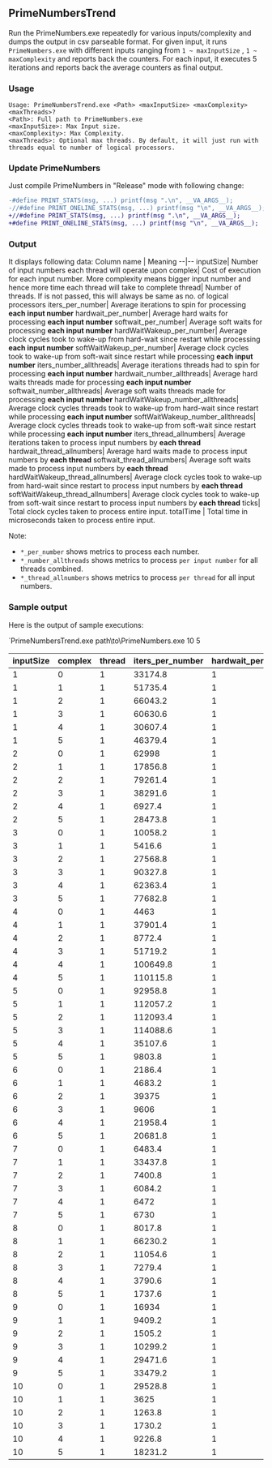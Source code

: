 ## PrimeNumbersTrend

Run the PrimeNumbers.exe repeatedly for various inputs/complexity and dumps the output in csv parseable format. For given input, it runs `PrimeNumbers.exe` with different inputs ranging from `1 ~ maxInputSize` , `1 ~ maxComplexity` and reports back the counters. For each input, it executes 5 iterations and reports back the average counters as final output.

### Usage

```
Usage: PrimeNumbersTrend.exe <Path> <maxInputSize> <maxComplexity> <maxThreads>?
<Path>: Full path to PrimeNumbers.exe
<maxInputSize>: Max Input size.
<maxComplexity>: Max Complexity.
<maxThreads>: Optional max threads. By default, it will just run with threads equal to number of logical processors.
```

### Update PrimeNumbers
Just compile PrimeNumbers in "Release" mode with following change:

```diff
-#define PRINT_STATS(msg, ...) printf(msg ".\n", __VA_ARGS__);
-//#define PRINT_ONELINE_STATS(msg, ...) printf(msg "\n", __VA_ARGS__);
+//#define PRINT_STATS(msg, ...) printf(msg ".\n", __VA_ARGS__);
+#define PRINT_ONELINE_STATS(msg, ...) printf(msg "\n", __VA_ARGS__);
```

### Output

It displays following data:
Column name | Meaning
--|--
inputSize| Number of input numbers each thread will operate upon
complex| Cost of execution for each input number. More complexity means bigger input number and hence more time each thread will take to complete
thread| Number of threads. If <maxThreads> is not passed, this will always be same as no. of logical processors
iters_per_number| Average iterations to spin for processing **each input number**
hardwait_per_number| Average hard waits for processing **each input number**
softwait_per_number| Average soft waits for processing **each input number**
hardWaitWakeup_per_number| Average clock cycles took to wake-up from hard-wait since restart while processing **each input number**
softWaitWakeup_per_number| Average clock cycles took to wake-up from soft-wait since restart while processing **each input number**
iters_number_allthreads| Average iterations threads had to spin for processing **each input number**
hardwait_number_allthreads| Average hard waits threads made for processing **each input number**
softwait_number_allthreads| Average soft waits threads made for processing **each input number**
hardWaitWakeup_number_allthreads| Average clock cycles threads took to wake-up from hard-wait since restart while processing **each input number**
softWaitWakeup_number_allthreads| Average clock cycles threads took to wake-up from soft-wait since restart while processing **each input number**
iters_thread_allnumbers| Average iterations taken to process input numbers by **each thread**
hardwait_thread_allnumbers| Average hard waits made to process input numbers by **each thread**
softwait_thread_allnumbers| Average soft waits made to process input numbers by **each thread**
hardWaitWakeup_thread_allnumbers| Average clock cycles took to wake-up from hard-wait since restart to process input numbers by **each thread**
softWaitWakeup_thread_allnumbers| Average clock cycles took to wake-up from soft-wait since restart to process input numbers by **each thread**
ticks| Total clock cycles taken to process entire input.
totalTime | Total time in microseconds taken to process entire input.

Note:
- `*_per_number` shows metrics to process each number.
- `*_number_allthreads` shows metrics to process `per input number` for all threads combined.
- `*_thread_allnumbers` shows metrics to process `per thread` for all input numbers.


### Sample output

Here is the output of sample executions:

`PrimeNumbersTrend.exe path\to\PrimeNumbers.exe 10 5

inputSize|complex|thread|iters_per_number|hardwait_per_number|softwait_per_number|hardWaitWakeup_per_number|softWaitWakeup_per_number|iters_number_allthreads|hardwait_number_allthreads|softwait_number_allthreads|hardWaitWakeup_number_allthreads|softWaitWakeup_number_allthreads|iters_thread_allnumbers|hardwait_thread_allnumbers|softwait_thread_allnumbers|hardWaitWakeup_thread_allnumbers|softWaitWakeup_thread_allnumbers|ticks|totalTime
--|--|--|--|--|--|--|--|--|--|--|--|--|--|--|--|--|--|--|--|
1|0|1|33174.8|1|1.8|2127.2|2268.6|663492|1.6|20.4|42528.8|45359.2|33174.8|1|1.8|2127.2|2268.6|6591518.4|1783.2
1|1|1|51735.4|1|1.6|1707.6|1858.8|1034702.2|1.8|20.2|34141.6|37171.6|51735.4|1|1.6|1707.6|1858.8|8458439.8|2288.4
1|2|1|66043.2|1|1.4|1985|2119.8|1320856.8|1.6|19.8|39692|42387.2|66043.2|1|1.4|1985|2119.8|10977395.2|2970
1|3|1|60630.6|1|1.6|1377.4|1533|1212604.6|1.6|20.2|27541.4|30647.8|60630.6|1|1.6|1377.4|1533|9773289.4|2644.2
1|4|1|30607.4|1|1.8|1847.6|1968.4|612140|1.4|20.4|36941.8|39360.2|30607.4|1|1.8|1847.6|1968.4|6113238.2|1654.2
1|5|1|46379.4|1|1.8|1376.6|1510|927577|1.4|20.6|27521.8|30187|46379.4|1|1.8|1376.6|1510|7915056.6|2141.4
2|0|1|62998|1|1.4|178983|179092|1259947.6|4|17.8|3579650|3581833|125995.4|1|2.4|357965.4|358183.6|17748031.4|4801.8
2|1|1|17856.8|1|1.8|431|568.2|357123.8|1|20.8|8611.8|11353.8|35713|1|2.8|861.6|1135.8|6421296.8|1737.2
2|2|1|79261.4|1|1|377432.8|377563|1585219.2|4.4|16.6|7548644.6|7551254.2|158522.4|1|2|754865|755125.8|23066830.4|6241
2|3|1|38291.6|1|1.6|50304.4|50431.8|765821.2|1.2|20.6|1006072.8|1008627.4|76582.6|1|2.6|100607.8|100863.2|11754507.4|3180.2
2|4|1|6927.4|1|2|3077.8|3208|138537.4|1|21|61548.8|64149|13854.2|1|3|6155.4|6415.4|3653244.4|988.4
2|5|1|28473.8|1|1.8|77376.6|77520.8|569467.4|1.6|20.4|1547520.2|1550405.6|56947|1|2.8|154752.4|155040.8|9282621.4|2511.4
3|0|1|10058.2|1|2|36654.6|36750.8|201151.6|1|21|733085.8|735004|30173.4|1|4|109963.2|110251|5641777.4|1526.2
3|1|1|5416.6|1|2|5479.2|5601|108320.8|1|21|109569.8|112011.2|16248.8|1|4|16436|16802.4|3923121.6|1061.4
3|2|1|27568.8|1|1.4|35027.2|35119.2|551366.2|1.4|20.2|700534.2|702373.6|82705.4|1|3.4|105080.4|105356.4|12622886.2|3415.2
3|3|1|90327.8|1|1|502794.2|502919.4|1806544|5.2|16|10055874.4|10058379.6|270982.2|1.4|2.8|1508381.6|1508757.4|37383301.2|10114.6
3|4|1|62363.4|1|1.2|212498.6|212635.4|1247261.8|3.4|18|4249968.4|4252701.6|187089.6|1|3.2|637495.6|637905.4|25880752.6|7002.2
3|5|1|77682.8|1|1.2|393775.8|393910|1553645.8|5.4|16|7875512.2|7878188.4|233047.4|1.2|3|1181327|1181728.8|32548579|8806.2
4|0|1|4463|1|2|547|632.8|89253.2|1|21|10933.6|12645.4|17851|1|5|2187|2529.6|4257465|1151.6
4|1|1|37901.4|1|1.4|137620.4|137729.6|758015.4|2.6|18.8|2752397.2|2754585.6|151603.6|1.2|4.2|550479.8|550917.4|21639908.8|5855
4|2|1|8772.4|1|1.8|4834.6|4959.8|175443.4|1.2|20.8|96678.6|99185|35089|1|4.8|19336.2|19837.4|6258067.4|1693.2
4|3|1|51719.2|1|1.6|411358|390480.6|1034372.4|3.6|18.2|8227151.6|7809605|206875|1.2|4.4|1645430.8|1561921.4|29166723|7891.2
4|4|1|100649.8|1|1|772786|772920.2|2012985.6|7|13.8|15455712.4|15458392|402597.4|2|3|3091142.8|3091678.8|56061719|15168.6
4|5|1|110115.8|1|1|787811.4|787957.4|2202302.6|6.4|15|15756217.4|15759141.2|440461|1.8|3.4|3151243.8|3151828.8|59866787.2|16197.6
5|0|1|92958.8|1|1|1000910.2|1001032.6|1859163|6.2|15|20018195.4|20020639.8|464791.2|2|4|5004549.4|5005160.2|66866065.8|18092
5|1|1|112057.2|1|1|1065393.8|1034872.2|2241130.8|8.2|13|21307866.4|20697434|560283.2|2.2|3.8|5326967|5174359|77673621.8|21015.8
5|2|1|112093.4|1|1|1174882.6|1175009.6|2241857.8|7.6|13.4|23497644|23500183|560464.6|2|4|5874411.4|5875046.2|77568205|20987.4
5|3|1|114088.6|1|1|774643.6|774769.4|2281759|7.2|14.2|15492859.4|15495374.6|570440.2|2|4|3873215.2|3873844.2|75672412.4|20474.4
5|4|1|35107.6|1|1.6|147083.8|147221.4|702144.2|2.2|19.4|2941666.8|2944422|175536.6|1.2|5.4|735417|736105.8|23925841.6|6473.4
5|5|1|9803.8|1|1.8|21423.8|21547.8|196065.8|1|20.8|428464.2|430945.6|49016.6|1|5.8|107116.4|107737|8179850.4|2213
6|0|1|2186.4|1|2|396.6|500.2|43724|1|21|7923|9991.4|13117.8|1|7|2377.2|2997.8|3498976.4|946.6
6|1|1|4683.2|1|2|328|453.6|93654|1|21|6549|9058.2|28096.8|1|7|1965|2718|5401648.6|1461.2
6|2|1|39375|1|1.2|296501.8|296618.6|787492.8|2.4|18.8|5930027.2|5932361.6|236248|1.2|6|1779008.4|1779708.8|33362637.8|9026.6
6|3|1|9606|1|1.6|5823.2|5910.2|192112.6|1|20.6|116452.6|118193.6|57634.2|1|6.6|34936.4|35458.4|9242102.2|2500.2
6|4|1|21958.4|1|1.8|90558.8|90687|439154.4|2|19.8|1811169.2|1813728|131746.6|1.2|6.6|543351.2|544118.8|18911560.6|5116.8
6|5|1|20681.8|1|1.6|103753.8|103897.6|413625|2|19.8|2075066.2|2077944.8|124087.8|1.2|6.4|622520.2|623383.8|18194686|4922.6
7|0|1|6483.4|1|1.8|12788.6|12879.4|129659.4|1|20.8|255759.2|257579.2|45381|1|7.8|89516|90153|7749003.6|2096.6
7|1|1|33437.8|1|1.2|223228.2|223333.4|668749.6|2|19.2|4464554|4466661.4|234062.8|1.2|7|1562594.2|1563331.8|32532179.8|8802
7|2|1|7400.8|1|1.8|17895.6|17996.2|148005.2|1|20.8|357903.6|359912.4|51802|1|7.8|125266.6|125969.8|8412488.8|2276
7|3|1|6084.2|1|1.8|5708.2|5829.8|121671.4|1|20.8|114152|116582|42585.4|1|7.8|39953.6|40804|7346333.6|1987.4
7|4|1|6472|1|1.8|15442|15576|129428.4|1|20.8|308830|311510.8|45300.2|1|7.8|108091|109029.2|7631721.6|2064.6
7|5|1|6730|1|1.8|34399|34524.2|134593|1.4|20.6|687970.6|690473.4|47108|1|7.8|240790|241666|7850431.2|2124
8|0|1|8017.8|1|1.8|40472.2|40573.8|160343|1|20.8|809438.8|811469.4|64137.6|1|8.8|323775.6|324588.2|10451313.2|2827.6
8|1|1|66230.2|1|1|424305|424423.6|1324591.2|4.2|17|8486090.4|8488461.2|529837|2|7.2|3394436.4|3395385|71616735.4|19377
8|2|1|11054.6|1|1.8|31533.8|31657.4|221082|1.4|20.4|630663.8|633139|88432.8|1|8.8|252265.8|253256|13072790.4|3536.8
8|3|1|7279.4|1|1.8|20749|20877.8|145579.4|1.2|20.6|414971.4|417541.6|58232.2|1|8.8|165989|167017|9497989.6|2569.6
8|4|1|3790.6|1|2|347.2|446.8|75804.2|1|21|6933.8|8925|30322.2|1|9|2773.8|3570.2|5872084.8|1588.6
8|5|1|1737.6|1|2|323.6|442.2|34748|1|21|6465|8831.6|13899.4|1|9|2586.2|3532.8|4013504.2|1085.8
9|0|1|16934|1|1.6|107977.2|107948|338671.6|1.2|20.4|2159538.2|2158947.8|152402.6|1|9.6|971792.6|971526.8|22097372.2|5978.8
9|1|1|9409.2|1|1.8|29097.8|29215.8|188175|1.2|20.6|581950.2|584306.6|84679|1|9.8|261877.8|262938.2|12884150.4|3486.2
9|2|1|1505.2|1|2|347.6|466.8|30091.6|1|21|6939|9328.8|13541.6|1|10|3122.8|4198.2|3617946|978.8
9|3|1|10299.2|1|1.6|33944.2|34039|205974.8|1.2|20.4|678875.4|680772.6|92689|1|9.6|305494.4|306347.6|13942545.2|3772
9|4|1|29471.6|1|1.6|183150.6|182799.8|589418.2|2.2|19.6|3663000.2|3655989.8|265238.4|1.4|9.2|1648350.2|1645195.4|37691082.4|10197.8
9|5|1|33479.2|1|1.6|359511.4|359253.8|669573.2|2.8|18.8|7190215.6|7185064.4|301308.2|1.8|8.8|3235597.2|3233279.4|43580664.2|11791.6
10|0|1|29528.8|1|1.4|224524.8|217105.2|590569|2.2|19.4|4490487.6|4342088.8|295284.6|1.4|10.2|2245244|2171044.6|40201652.8|10877
10|1|1|3625|1|1.8|2593.2|2723.8|72490.4|1|20.8|51855.2|54467|36245.6|1|10.8|25928|27233.6|6558488.8|1774.4
10|2|1|1263.8|1|2|367.4|486.4|25266|1|21|7343.4|9720|12633.4|1|11|3672|4860.2|3494764|945.4
10|3|1|1730.2|1|2|341.8|443.8|34597|1|21|6827|8867.8|17298.6|1|11|3414|4434.2|4173412.8|1129.2
10|4|1|9226.8|1|1.6|23592.6|23703.2|184526.8|1.2|20.4|471843.6|474057|92263.6|1|10.6|235922.2|237028.8|13571182.2|3671.6
10|5|1|18231.2|1|1.8|97647.8|97757.4|364618.6|1.8|20|1952947.2|1955131|182309.6|1.4|10.4|976473.6|977565.6|25275170.2|6838.2